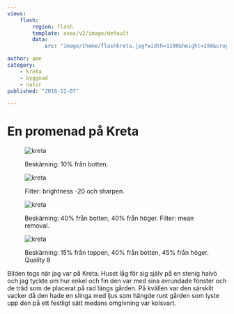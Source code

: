 ```yaml
---
views:
    flash:
        region: flash
        template: anax/v2/image/default
        data:
            src: "image/theme/flashkreta.jpg?width=1100&height=150&crop-to-fit&area=30,0,0,0"

author: ame
category:
    - kreta
    - byggnad
    - natur
published: "2018-12-07"

---
```


En promenad på Kreta
==================================

<figure class="figure">
    <img src="image/blogg/kreta.JPG?w=800&crop-to-fit&area=0,0,10,0" alt="kreta">
    <figcaption>
        <p>Beskärning: 10% från botten.</p>
    </figcaption>
</figure>

<!--more-->


<figure class="figure">
    <img src="image/blogg/kreta.JPG?w=800&crop-to-fit&f=brightness,-20&convolve=sharpen" alt="kreta">
    <figcaption>
        <p>Filter: brightness -20 och sharpen.</p>
    </figcaption>
</figure>


<figure class="figure">
    <img src="image/blogg/kreta.JPG?w=700&crop-to-fit&area=0,0,40,0&f=mean_removal" alt="kreta">
    <figcaption>
        <p>Beskärning: 40% från botten, 40% från höger. Filter: mean removal.</p>
    </figcaption>
</figure>

<figure class="figure right">
    <img src="image/blogg/kreta.JPG?w=500&crop-to-fit&area=15,0,40,45&q=8" alt="kreta">
    <figcaption>
        <p>Beskärning: 15% från toppen, 40% från botten, 45% från höger. Quality 8</p>
    </figcaption>
</figure>

Bilden togs när jag var på Kreta. Huset låg för sig själv på en stenig halvö och jag tyckte om hur enkel och fin den var med sina avrundade fönster och de träd som de placerat på rad längs gården. På kvällen var den särskilt vacker då den hade en slinga med ljus som hängde runt gården som lyste upp den på ett festligt sätt medans omgivning var kolsvart.


<!--Sen handlar det om att skriva sina blogg-inlägg...



Rubrik 2 {#anchor-hit}
-----------------------------------

Text.



### Rubrik 3 {#vad-som}

Text.-->
